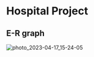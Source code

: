 # Hospital Project


## E-R graph
![photo_2023-04-17_15-24-05](https://user-images.githubusercontent.com/98240581/232482401-8dce3cb5-9244-4750-973c-a8a6dc4fb780.jpg)


